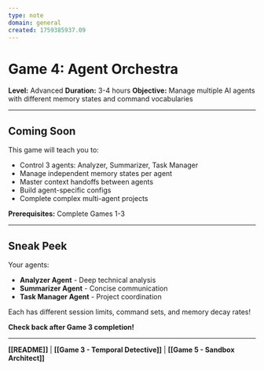 ```yaml
---
type: note
domain: general
created: 1759385937.09
---
```


# Game 4: Agent Orchestra

**Level:** Advanced
**Duration:** 3-4 hours
**Objective:** Manage multiple AI agents with different memory states and command vocabularies

---

## Coming Soon

This game will teach you to:
- Control 3 agents: Analyzer, Summarizer, Task Manager
- Manage independent memory states per agent
- Master context handoffs between agents
- Build agent-specific configs
- Complete complex multi-agent projects

**Prerequisites:** Complete Games 1-3

---

## Sneak Peek

Your agents:
- **Analyzer Agent** - Deep technical analysis
- **Summarizer Agent** - Concise communication
- **Task Manager Agent** - Project coordination

Each has different session limits, command sets, and memory decay rates!

**Check back after Game 3 completion!**

---

**[[README]]** | **[[Game 3 - Temporal Detective]]** | **[[Game 5 - Sandbox Architect]]**
